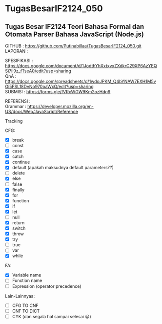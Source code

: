 # TugasBesarIF2124_050
## Tugas Besar IF2124 Teori Bahasa Formal dan Otomata Parser Bahasa JavaScript (Node.js)

GITHUB      : https://github.com/Putinabillaa/TugasBesarIF2124_050.git
<br>
LAPORAN     : 

SPESIFIKASI : https://docs.google.com/document/d/1JodthYhXxtxvxZXdkrC29XP6AzYEQSi7ll9z_fTseA0/edit?usp=sharing
<br>
QnA         : https://docs.google.com/spreadsheets/d/1wdoJPKM_Q4bYNAW7EXH1M5vGi5FSL18DvNo970oaWxQ/edit?usp=sharing
<br>
SUBMISI     : https://forms.gle/fVRxWGW9Km2ozHdq9
<br>

REFERENSI : <br>
Grammar           : https://developer.mozilla.org/en-US/docs/Web/JavaScript/Reference <br>

Tracking

CFG:
- [x] break
- [ ] const 
- [x] case
- [x] catch
- [x] continue
- [x] default (apakah maksudnya default parameters??)
- [ ] delete
- [x] else
- [ ] false
- [x] finally
- [x] for
- [x] function
- [x] if
- [x] let
- [ ] null
- [x] return
- [x] switch
- [x] throw
- [x] try
- [ ] true
- [ ] var
- [x] while

FA:
- [x] Variable name
- [ ] Function name
- [ ] Expression (operator precedence)

Lain-Lainnyaa:
- [ ] CFG TO CNF
- [ ] CNF TO DICT
- [ ] CYK (dan segala hal sampai selesai 😀)
